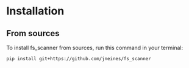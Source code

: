 # Installation

## From sources

To install fs_scanner from sources, run this command in your terminal:

```
pip install git+https://github.com/jneines/fs_scanner
```
